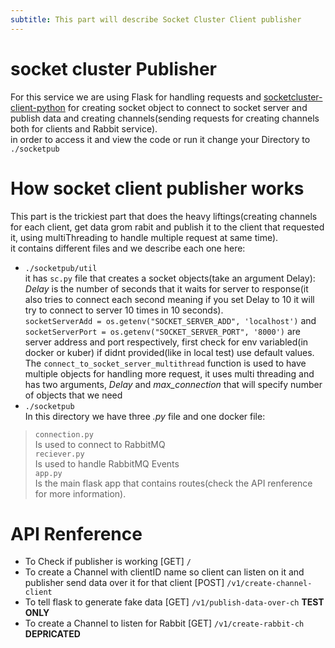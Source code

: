 ```yaml
---
subtitle: This part will describe Socket Cluster Client publisher
---
```

# socket cluster Publisher
For this service we are using Flask for handling requests and [socketcluster-client-python](https://github.com/sacOO7/socketcluster-client-python) for creating socket object to connect to socket server and publish data and creating channels(sending requests for creating channels both for clients and Rabbit service).  
in order to access it and view the code or run it change your Directory to `./socketpub`  

# How socket client publisher works
This part is the trickiest part that does the heavy liftings(creating channels for each client, get data grom rabit and publish it to the client that requested it, using multiThreading to handle multiple request at same time).  
it contains different files and we describe each one here:  
- `./socketpub/util`  
it has `sc.py` file that creates a socket objects(take an argument Delay):  
*Delay* is the number of seconds that it waits for server to response(it also tries to connect each second meaning if you set Delay to 10 it will try to connect to server 10 times in 10 seconds).  
`socketServerAdd = os.getenv("SOCKET_SERVER_ADD", 'localhost')` and `socketServerPort = os.getenv("SOCKET_SERVER_PORT", '8000')` are server address and port respectively, first check for env variabled(in docker or kuber) if didnt provided(like in local test) use default values.  
The `connect_to_socket_server_multithread` function is used to have multiple objects for handling more request, it uses multi threading and has two arguments, *Delay* and *max_connection* that will specify number of objects that we need  
- `./socketpub`  
In this directory we have three *.py* file and one docker file:  
> `connection.py`  
Is used to connect to RabbitMQ  
> `reciever.py`  
Is used to handle RabbitMQ Events  
> `app.py`  
Is the main flask app that contains routes(check the API renference for more information).  




# API Renference 
- To Check if publisher is working [GET] `/`
- To create a Channel with clientID name so client can listen on it and publisher send data over it for that client [POST] `/v1/create-channel-client`
- To tell flask to generate fake data [GET] `/v1/publish-data-over-ch` **TEST ONLY**
- To create a Channel to listen for Rabbit [GET] `/v1/create-rabbit-ch` **DEPRICATED**



